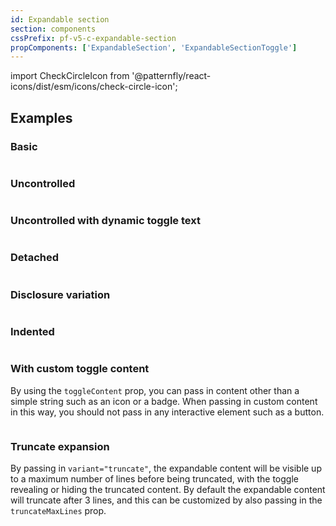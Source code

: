 ```yaml
---
id: Expandable section
section: components
cssPrefix: pf-v5-c-expandable-section
propComponents: ['ExpandableSection', 'ExpandableSectionToggle']
---
```


import CheckCircleIcon from '@patternfly/react-icons/dist/esm/icons/check-circle-icon';

## Examples

### Basic

```ts file="ExpandableSectionBasic.tsx"
```

### Uncontrolled

```ts file="ExpandableSectionUncontrolled.tsx"
```

### Uncontrolled with dynamic toggle text

```ts file="ExpandableSectionUncontrolledDynamicToggleText.tsx"
```

### Detached

```ts file="ExpandableSectionDetached.tsx"
```

### Disclosure variation

```ts file="ExpandableSectionDisclosure.tsx"
```

### Indented

```ts file="ExpandableSectionIndented.tsx"
```

### With custom toggle content

By using the `toggleContent` prop, you can pass in content other than a simple string such as an icon or a badge. When passing in custom content in this way, you should not pass in any interactive element such as a button.

```ts file="ExpandableSectionCustomToggle.tsx"
```

### Truncate expansion

By passing in `variant="truncate"`, the expandable content will be visible up to a maximum number of lines before being truncated, with the toggle revealing or hiding the truncated content. By default the expandable content will truncate after 3 lines, and this can be customized by also passing in the `truncateMaxLines` prop.

```ts file="ExpandableSectionTruncateExpansion.tsx" isBeta
```
